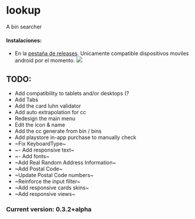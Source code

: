 # lookup

A bin searcher

#### Instalaciones:
 - En la [pestaña de releases](https://github.com/Lanniscaf/lookup/releases). Unicamente compatible dispositivos moviles android por el momento.
 ![](https://imgur.com/RatXeqF.jpg)
## TODO:
 
 - Add compatibility to tablets and/or desktops (?
 - Add Tabs
 - Add the card luhn validator
 - Add auto extrapolation for cc
 - Redesign the main menu
 - Edit the icon & name
 - Add the cc generate from bin / bins
 - Add playstore in-app purchase to manually check
 - ~Fix KeyboardType~
 - ~- Add responsive text~
 - ~- Add fonts~
 - ~Add Real Random Address Information~
 - ~Add Postal Code~
 - ~Update Postal Code numbers~
 - ~Reinforce the input filter~
 - ~Add responsive cards skins~
 - ~Add responsive views~
 
 ### Current version: 0.3.2+alpha
